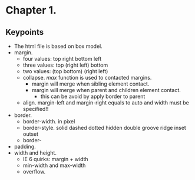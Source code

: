 Chapter 1.
===

Keypoints
---

* The html file is based on box model.
* margin. 
	* four values: top right bottom left
	* three values: top (right left) bottom
	* two values: (top bottom) (right left)
	* collapse. *max* function is used to contacted margins.
		* margin will merge when sibling element contact.
		* margin will merge when parent and children element contact.
			* this can be avoid by apply border to parent
	* align. margin-left and margin-right equals to auto and width must be specified!!
* border.
	* border-width. in pixel
	* border-style. solid dashed dotted hidden double groove ridge inset outset
	* border-
* padding.
* width and height.
	* IE 6 quirks: margin + width
	* min-width and max-width
	* overflow.
